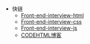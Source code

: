 * 快链
  * [Front-end-interview-html](http://codehtml.cn/front-end-interview-html)
  * [Front-end-interview-css](http://codehtml.cn/front-end-interview-css)
  * [Front-end-interview-js](http://codehtml.cn/front-end-interview-js)
  * [CODEHTML博客](http://codehtml.cn)